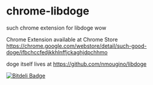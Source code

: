 chrome-libdoge
==============

such chrome extension for libdoge wow

Chrome Extension available at Chrome Store
https://chrome.google.com/webstore/detail/such-good-doge/ifbchccfedjkkhlnffjckaghjdpchhmo

doge itself lives at https://github.com/nmougino/libdoge

[![Bitdeli Badge](https://d2weczhvl823v0.cloudfront.net/nmougino/chrome-libdoge/trend.png)](https://bitdeli.com/free "Bitdeli Badge")